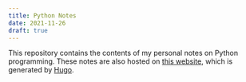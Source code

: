 ```yaml
---
title: Python Notes
date: 2021-11-26
draft: true
---
```


This repository contains the contents of my personal notes on Python programming. These notes are also hosted on [this website](https://notes.jinjunliu.com), which is generated by [Hugo](https://gohugo.io/). 
